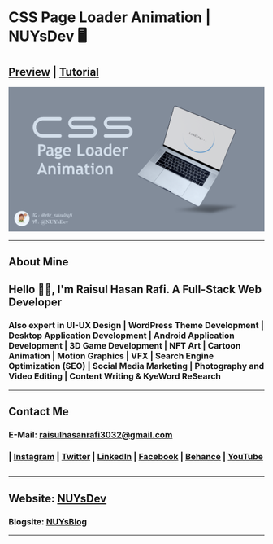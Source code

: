 # CSS Page Loader Animation | NUYsDev 🖥️

## [Preview](https://rhr3032.github.io/Page-Loader/) | [Tutorial](https://youtu.be/PhHWG0ooygU)

<!-- ### Include this Marketing Website ➡️

- Full Responsive byUsing HTML CSS & JavaScript.
- Mobile Friendly Design
- jQuery JavaScript Library v1.11.3
- skel.js v3.0.0
- jquery.poptrox.js v2.5.1 
- Font Awesome 4.5.0
- Fresh And Clean Code
- Smooth scrolling in each section.
- Developed first with the Mobile First methodology, then for desktop.
- Compatible with all mobile devices and with a beautiful and pleasant user interface. -->

![preview img](tumb/tumb.png)

<hr>

## About Mine

## Hello 👋🏻, I'm Raisul Hasan Rafi. A Full-Stack Web Developer

### Also expert in UI-UX Design | WordPress Theme Development | Desktop Application Development | Android Application Development | 3D Game Development | NFT Art | Cartoon Animation | Motion Graphics | VFX | Search Engine Optimization (SEO) | Social Media Marketing | Photography and Video Editing | Content Writing & KyeWord ReSearch

<hr>

## Contact Me

### E-Mail: raisulhasanrafi3032@gmail.com

### | [Instagram](https://instagram.com/rhr_raisulrafi) | [Twitter](https://twitter.com/rhr_raisulrafi) | [LinkedIn](https://linkedin.com/in/rhr3032) | [Facebook](https://facebook.com/rhr.raisulrafi) | [Behance](https://behance.net/rhr3032) | [YouTube](https://www.youtube.com/@nuysdev)

##

<hr>

## Website: [NUYsDev](https://nuysdev.netlify.app/)

### Blogsite: [NUYsBlog](https://rhr3032.github.io/nuysblog/)

<hr>

